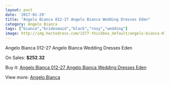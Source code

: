 ```yaml
---
layout: post
date: '2017-01-29'
title: "Angelo Bianca 012-27 Angelo Bianca Wedding Dresses Eden"
category: Angelo Bianca
tags: ["bianca","bridesmaid","black","rosy","wedding"]
image: http://img.hectodress.com/1577-thickbox_default/angelo-bianca-012-27-angelo-bianca-wedding-dresses-eden.jpg
---
```

Angelo Bianca 012-27 Angelo Bianca Wedding Dresses Eden

On Sales: **$252.32**
<a href="https://www.hectodress.com/angelo-bianca/952-angelo-bianca-012-27-angelo-bianca-wedding-dresses-eden.html"><amp-img layout="responsive" width="600" height="600" src="//img.hectodress.com/1577-thickbox_default/angelo-bianca-012-27-angelo-bianca-wedding-dresses-eden.jpg" alt="Angelo Bianca 012-27 Angelo Bianca Wedding Dresses Eden 0" /></a>

Buy it: [Angelo Bianca 012-27 Angelo Bianca Wedding Dresses Eden](https://www.hectodress.com/angelo-bianca/952-angelo-bianca-012-27-angelo-bianca-wedding-dresses-eden.html "Angelo Bianca 012-27 Angelo Bianca Wedding Dresses Eden")

View more: [Angelo Bianca](https://www.hectodress.com/14-angelo-bianca "Angelo Bianca")
